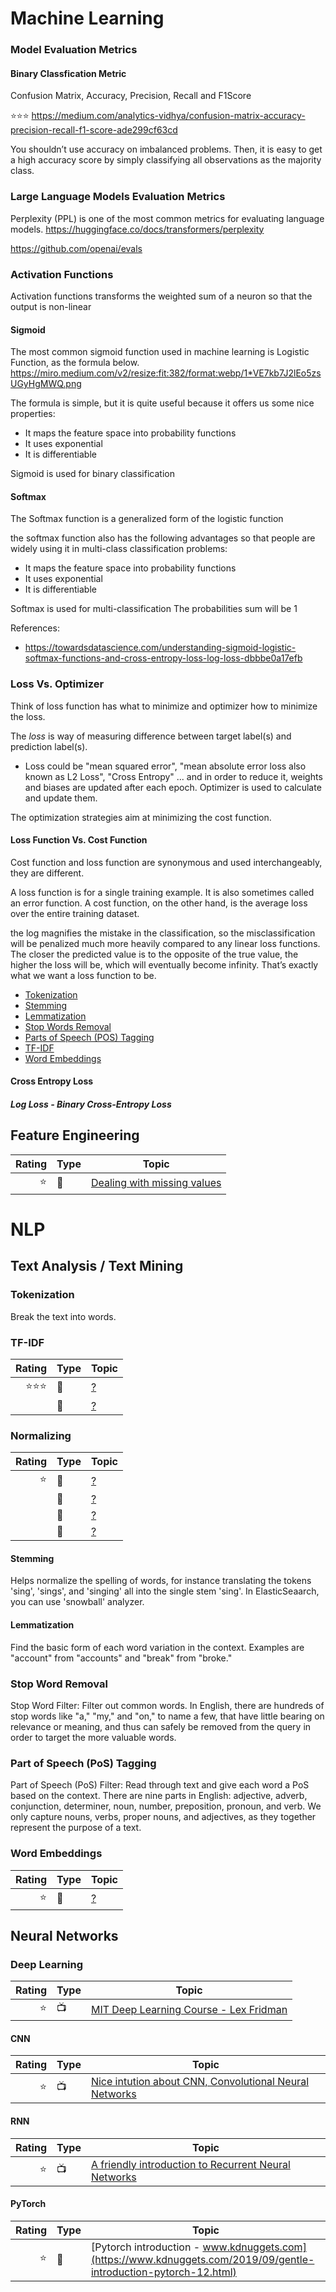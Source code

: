 # Machine Learning

### Model Evaluation Metrics


#### Binary Classfication Metric

Confusion Matrix, Accuracy, Precision, Recall and F1Score

:star::star::star: https://medium.com/analytics-vidhya/confusion-matrix-accuracy-precision-recall-f1-score-ade299cf63cd

You shouldn’t use accuracy on imbalanced problems. Then, it is easy to get a high accuracy score by simply classifying all observations as the majority class.

### Large Language Models Evaluation Metrics

Perplexity (PPL) is one of the most common metrics for evaluating language models. 
https://huggingface.co/docs/transformers/perplexity

https://github.com/openai/evals


### Activation Functions

Activation functions transforms the weighted sum of a neuron so that the output is non-linear

#### Sigmoid

The most common sigmoid function used in machine learning is Logistic Function, as the formula below.
https://miro.medium.com/v2/resize:fit:382/format:webp/1*VE7kb7J2lEo5zsUGyHgMWQ.png

The formula is simple, but it is quite useful because it offers us some nice properties:
* It maps the feature space into probability functions
* It uses exponential
* It is differentiable


Sigmoid is used for binary classification

#### Softmax

The Softmax function is a generalized form of the logistic function

the softmax function also has the following advantages so that people are widely using it in multi-class classification problems:

* It maps the feature space into probability functions
* It uses exponential
* It is differentiable

Softmax is used for multi-classification
The probabilities sum will be 1



References: 
* https://towardsdatascience.com/understanding-sigmoid-logistic-softmax-functions-and-cross-entropy-loss-log-loss-dbbbe0a17efb

### Loss Vs. Optimizer

Think of loss function has what to minimize and optimizer how to minimize the loss.

The *loss* is way of measuring difference between target label(s) and prediction label(s).
* Loss could be "mean squared error", "mean absolute error loss also known as L2 Loss", "Cross Entropy" ... and in order to reduce it, weights and biases are updated after each epoch. Optimizer is used to calculate and update them.

The optimization strategies aim at minimizing the cost function.

#### Loss Function Vs. Cost Function
Cost function and loss function are synonymous and used interchangeably, they are different.

A loss function is for a single training example. It is also sometimes called an error function. A cost function, on the other hand, is the average loss over the entire training dataset.

the log magnifies the mistake in the classification, so the misclassification will be penalized much more heavily compared to any linear loss functions. The closer the predicted value is to the opposite of the true value, the higher the loss will be, which will eventually become infinity. That’s exactly what we want a loss function to be. 

* [Tokenization](https://github.com/venkataravuri/learning-diary/blob/master/data-science.md#tokenization)
* [Stemming](https://github.com/venkataravuri/learning-diary/blob/master/data-science.md#stemming)
* [Lemmatization](https://github.com/venkataravuri/learning-diary/blob/master/data-science.md#lemmatization)
* [Stop Words Removal](https://github.com/venkataravuri/learning-diary/blob/master/data-science.md#stop-words-removal)
* [Parts of Speech (POS) Tagging](https://github.com/venkataravuri/learning-diary/blob/master/data-science.md#parts-of-speech)
* [TF-IDF](https://github.com/venkataravuri/learning-diary/blob/master/data-science.md#tf-idf)
* [Word Embeddings](https://github.com/venkataravuri/learning-diary/blob/master/data-science.md#word-embeddings)


#### Cross Entropy Loss 

##### Log Loss - Binary Cross-Entropy Loss




## Feature Engineering

|Rating|Type|Topic
------------: | ------------- | -------------
|:star:|:newspaper:|[Dealing with missing values](https://www.kaggle.com/alexisbcook/missing-values)

# NLP

## Text Analysis / Text Mining

### Tokenization

Break the text into words.

### TF-IDF

|Rating|Type|Topic
------------: | ------------- | -------------
|:star::star::star:|:newspaper:|[?](https://www.analyticsvidhya.com/blog/2020/02/quick-introduction-bag-of-words-bow-tf-idf/)
||:newspaper:|[?](https://www.slideshare.net/DanSullivan10/a-first-look-at-tf-idfpdx-data-science-meetup)

### Normalizing

|Rating|Type|Topic
------------: | ------------- | -------------
|:star:|:newspaper:|[?](https://qbox.io/blog/introduction-to-elasticsearch-analyzers)
||:newspaper:|[?](https://engineering.linkedin.com/blog/2019/04/how-natural-language-processing-help-support)
||:newspaper:|[?](https://logz.io/blog/language-analyzers-tokenizers-not-built-elasticsearch-where-find-them/)
||:newspaper:|[?](https://www.elastic.co/blog/text-classification-made-easy-with-elasticsearch)

#### Stemming

Helps normalize the spelling of words, for instance translating the tokens 'sing', 'sings', and 'singing' all into the single stem 'sing'.
In ElasticSeaarch, you can use 'snowball' analyzer.

#### Lemmatization

Find the basic form of each word variation in the context. Examples are "account" from "accounts" and "break" from "broke."

### Stop Word Removal

Stop Word Filter: Filter out common words. In English, there are hundreds of stop words like "a," "my," and "on," to name a few, that have little bearing on relevance or meaning, and thus can safely be removed from the query in order to target the more valuable words.

### Part of Speech (PoS) Tagging

Part of Speech (PoS) Filter: Read through text and give each word a PoS based on the context. There are nine parts in English: adjective, adverb, conjunction, determiner, noun, number, preposition, pronoun, and verb. We only capture nouns, verbs, proper nouns, and adjectives, as they together represent the purpose of a text.

### Word Embeddings

|Rating|Type|Topic
------------: | ------------- | -------------
|:star:|:newspaper:|[?](https://www.analyticsvidhya.com/blog/2017/06/word-embeddings-count-word2veec/)

## Neural Networks

### Deep Learning

|Rating|Type|Topic
------------: | ------------- | -------------
|:star:|:tv:|[MIT Deep Learning Course - Lex Fridman](https://www.youtube.com/playlist?list=PLrAXtmErZgOeiKm4sgNOknGvNjby9efdf)

#### CNN

|Rating|Type|Topic
------------: | ------------- | -------------
|:star:|:tv:|[Nice intution about CNN, Convolutional Neural Networks](https://www.youtube.com/watch?v=xg2ajb3csgk&list=PLXAoLgwZtKcgGE2-Wy23EUE4Q03s-YVwF&index=3)|

#### RNN

|Rating|Type|Topic
------------: | ------------- | -------------
|:star:|:tv:|[A friendly introduction to Recurrent Neural Networks](https://www.youtube.com/watch?v=UNmqTiOnRfg)

#### PyTorch

|Rating|Type|Topic
------------: | ------------- | -------------
|:star:|:newspaper:|[Pytorch introduction - www.kdnuggets.com](https://www.kdnuggets.com/2019/09/gentle-introduction-pytorch-12.html)
